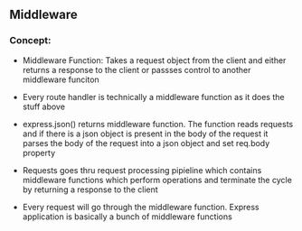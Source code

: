 ## Middleware

### Concept: 
- Middleware Function: Takes a request object from the client and either returns a response to the client or passses control to another middleware funciton

- Every route handler is technically a middleware function as it does the stuff above

- express.json() returns middleware function. The function reads requests and if there is a json object is present in the body of the request it parses the body of the request into a json object and set req.body property 

- Requests goes thru request processing pipieline which contains middleware functions which perform operations and terminate the cycle by returning a response to the client

- Every request will go through the middleware function. Express application is basically a bunch of middleware functions